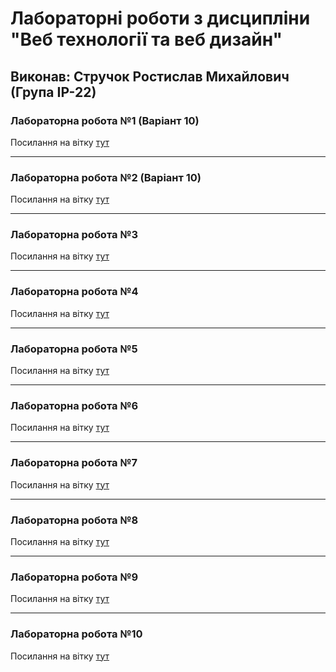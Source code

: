 # Лабораторні роботи з дисципліни "Веб технології та веб дизайн"

## Виконав: Стручок Ростислав Михайлович (Група ІР-22)

### Лабораторна робота №1 (Варіант 10)
Посилання на вітку [тут](https://github.com/drost70/web_lab/tree/lab1)

***
### Лабораторна робота №2 (Варіант 10)
Посилання на вітку [тут](https://github.com/drost70/web_lab/tree/lab2)

***
### Лабораторна робота №3
Посилання на вітку [тут](https://github.com/drost70/web_lab/tree/lab3)

***
### Лабораторна робота №4
Посилання на вітку [тут](https://github.com/drost70/web_lab/tree/lab4)

***
### Лабораторна робота №5 
Посилання на вітку [тут](https://github.com/drost70/web_lab/tree/lab5)

***
### Лабораторна робота №6
Посилання на вітку [тут](https://github.com/drost70/web_lab/tree/lab6)

***
### Лабораторна робота №7
Посилання на вітку [тут](https://github.com/drost70/web_lab/tree/lab7)

***
### Лабораторна робота №8
Посилання на вітку [тут](https://github.com/drost70/web_lab/tree/lab8)

***
### Лабораторна робота №9
Посилання на вітку [тут](https://github.com/drost70/web_lab/tree/lab9)

***
### Лабораторна робота №10
Посилання на вітку [тут](https://github.com/drost70/web_lab/tree/lab10)
